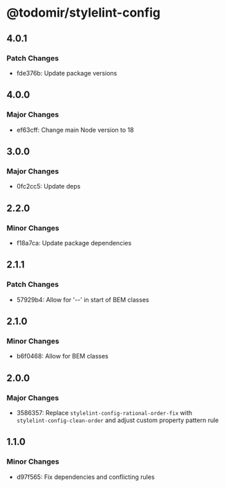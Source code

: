 # @todomir/stylelint-config

## 4.0.1

### Patch Changes

- fde376b: Update package versions

## 4.0.0

### Major Changes

- ef63cff: Change main Node version to 18

## 3.0.0

### Major Changes

- 0fc2cc5: Update deps

## 2.2.0

### Minor Changes

- f18a7ca: Update package dependencies

## 2.1.1

### Patch Changes

- 57929b4: Allow for '--' in start of BEM classes

## 2.1.0

### Minor Changes

- b6f0468: Allow for BEM classes

## 2.0.0

### Major Changes

- 3586357: Replace `stylelint-config-rational-order-fix` with `stylelint-config-clean-order` and adjust custom property pattern rule

## 1.1.0

### Minor Changes

- d97f565: Fix dependencies and conflicting rules
